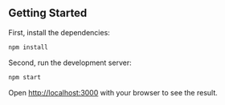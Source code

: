 ## Getting Started

First, install the dependencies:

```bash
npm install
```

Second, run the development server:

```bash
npm start
```

Open [http://localhost:3000](http://localhost:3000) with your browser to see the result.